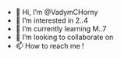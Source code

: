- 👋 Hi, I’m @VadymCHorny
- 👀 I’m interested in 2..4
- 🌱 I’m currently learning M..7
- 💞️ I’m looking to collaborate on  
- 📫 How to reach me !

<!---
VadymCHorny/VadymCHorny is a ✨ special ✨ repository because its `README.md` (this file) appears on your GitHub profile.
You can click the Preview link to take a look at your changes.
--->
